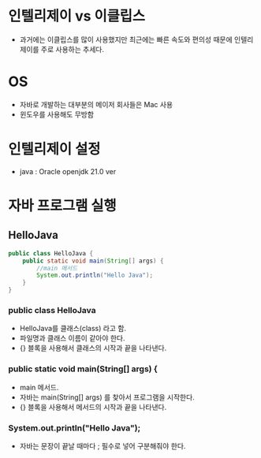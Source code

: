 # 인텔리제이 vs 이클립스
- 과거에는 이클립스를 많이 사용했지만 최근에는 빠른 속도와 편의성 때문에 인텔리제이를 주로 사용하는 추세다.

# OS
- 자바로 개발하는 대부분의 메이저 회사들은 Mac 사용
- 윈도우를 사용해도 무방함

# 인텔리제이 설정
- java : Oracle openjdk 21.0 ver

# 자바 프로그램 실행
## HelloJava

```java
public class HelloJava {
    public static void main(String[] args) {
        //main 메서드
        System.out.println("Hello Java");
    }
}

```

### public class HelloJava
- HelloJava를 클래스(class) 라고 함.
- 파일명과 클래스 이름이 같아야 한다.
- {} 블록을 사용해서 클래스의 시작과 끝을 나타낸다.

### public static void main(String[] args) {
- main 메서드.
- 자바는 main(String[] args) 를 찾아서 프로그램을 시작한다.
- {} 블록을 사용해서 메서드의 시작과 끝을 나타낸다.

### System.out.println("Hello Java");
- 자바는 문장이 끝날 때마다 ; 필수로 넣어 구분해줘야 한다.